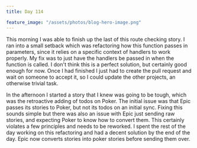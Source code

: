 ```yaml
---
title: Day 114

feature_image: "/assets/photos/blog-hero-image.png"
---
```


This morning I was able to finish up the last of this route checking story. I ran into a small setback
which was refactoring how this function passes in parameters, since it relies on a specific context
of handlers to work properly. My fix was to just have the handlers be passed in when the function
is called. I don't think this is a perfect solution, but certainly good enough for now. Once I had
finished I just had to create the pull request and wait on someone to accept it, so I could update
the other projects, an otherwise trivial task.

In the afternoon I started a story that I knew was going to be tough, which was the retroactive
adding of todos on Poker. The initial issue was that Epic passes its stories to Poker, but not its todos
on an initial sync. Fixing this sounds simple but there was also an issue with Epic just sending
raw stories, and expecting Poker to know how to convert them. This certainly violates a few
principles and needs to be reworked. I spent the rest of the day working on this refactoring and had
a decent solution by the end of the day. Epic now converts stories into poker stories before sending
them over.